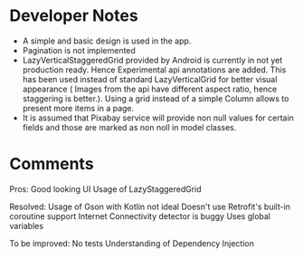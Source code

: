 # Developer Notes

 - A simple and basic design is used in the app. 
 - Pagination is not implemented
 - LazyVerticalStaggeredGrid provided by Android is currently in not yet
   production ready. Hence Experimental api annotations are added. This
   has been used instead of standard LazyVerticalGrid for better visual
   appearance ( Images from the api have different aspect ratio, hence
   staggering is better.). Using a grid instead of a simple Column
   allows to present more items in a page.  
 - It is assumed that Pixabay service will provide non null values for
   certain fields and those are marked as non noll in model classes.



# Comments

Pros:
    Good looking UI
    Usage of LazyStaggeredGrid

Resolved:
    Usage of Gson with Kotlin not ideal
    Doesn't use Retrofit's built-in coroutine support
    Internet Connectivity detector is buggy
    Uses global variables

To be improved:
    No tests
    Understanding of Dependency Injection 
